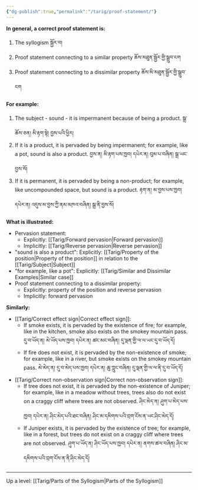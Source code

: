 ```yaml
---
{"dg-publish":true,"permalink":"/tarig/proof-statement/"}
---
```


**In general, a correct proof statement is:**
1. The syllogism སྦྱོར་བ།
2. Proof statement connecting to a similar property ཆོས་མཐུན་སྦྱོར་གྱི་སྒྲུབ་ངག
3. Proof statement connecting to a dissimilar property ཆོས་མི་མཐུན་སྦྱོར་གྱི་སྒྲུབ་ངག

**For example:**
1. The subject - sound - it is impermanent because of being a product. སྒྲ་ཆོས་ཅན། མི་རྟག་སྟེ། བྱས་པའི་ཕྱིར།
2. If it is a product, it is pervaded by being impermanent; for example, like a pot, sound is also a product.
   བྱས་ན། མི་རྟག་པས་ཁྱབ། དཔེར་ན། བུམ་པ་བཞིན། སྒྲ་ཡང་བྱས་སོ།
3. If it is permanent, it is pervaded by being a non-product; for example, like uncompounded space, but sound is a product.
   རྟག་ན། མ་བྱས་པས་ཁྱབ། དཔེར་ན། འདུས་མ་བྱས་ཀྱི་ནམ་མཁའ་བཞིན། སྒྲ་ནི་བྱས་སོ།

**What is illustrated:**
- Pervasion statement:
	- Explicitly: [[Tarig/Forward pervasion\|Forward pervasion]]
	- Implicitly: [[Tarig/Reverse pervasion\|Reverse pervasion]]
- "sound is also a product": Explicitly: [[Tarig/Property of the position\|Property of the position]] in relation to the [[Tarig/Subject\|Subject]]
- "for example, like a pot": Explicitly: [[Tarig/Similar and Dissimilar Examples\|Similar case]]
- Proof statement connecting to a dissimilar property:
	- Explicitly: property of the position and reverse pervasion
	- Implicitly: forward pervasion

**Similarly:**
- [[Tarig/Correct effect sign\|Correct effect sign]]: 
	- If smoke exists, it is pervaded by the existence of fire; for example, like in the kitchen, smoke also exists on the smokey mountain pass.
	  དུ་བ་ཡོད་ན། མེ་ཡོད་པས་ཁྱབ། དཔེར་ན། ཚང་མང་བཞིན། དུ་ལྡན་གྱི་ལ་ལ་ཡང་དུ་བ་ཡོད་དོ།
	- If fire does not exist, it is pervaded by the non-existence of smoke; for example, like in a river, but smoke exists on the smokey mountain pass.
	  མེ་མེད་ན། དུ་བ་མེད་པས་ཁྱབ། དཔེར་ན། ཆུ་ཀླུང་བཞིན། དུ་ལྡན་གྱི་ལ་ལ་ནི་དུ་བ་ཡོད་དོ།
- [[Tarig/Correct non-observation sign\|Correct non-observation sign]]:
	- If tree does not exist, it is pervaded by the non-existence of Juniper; for example, like in a meadow without trees, trees also do not exist on a craggy cliff where trees are not observed.
	  ཤིང་མེད་ན། ཤུག་པ་མེད་པས་ཁྱབ། དཔེར་ན། ཤིང་མེད་པའི་ཐང་བཞིན། ཤིང་མ་དམིགས་པའི་བྲག་ངོས་ན་ཡང་ཤིང་མེད་དོ།
	- If Juniper exists, it is pervaded by the existence of tree; for example, like in a forest, but trees do not exist on a craggy cliff where trees are not observed.
	  ཤུག་པ་ཡོད་ན། ཤིང་ཡོད་པས་ཁྱབ། དཔེར་ན། ནགས་ཚལ་བཞིན། ཤིང་མ་དམིགས་པའི་བྲག་ངོས་ན་ནི་ཤིང་མེད་དོ།

---
Up a level: [[Tarig/Parts of the Syllogism\|Parts of the Syllogism]]